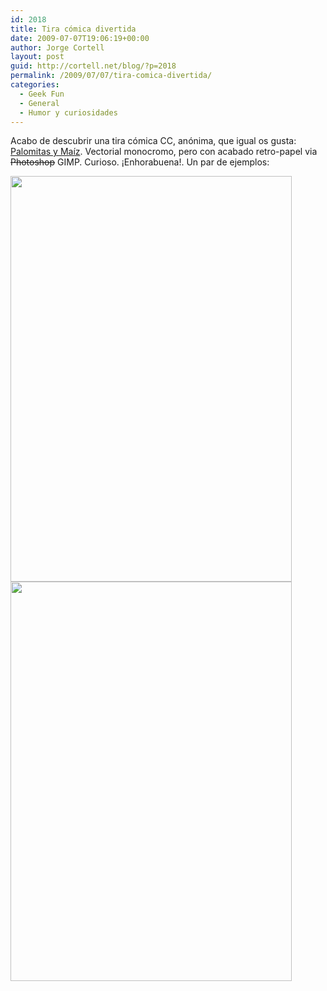 ```yaml
---
id: 2018
title: Tira cómica divertida
date: 2009-07-07T19:06:19+00:00
author: Jorge Cortell
layout: post
guid: http://cortell.net/blog/?p=2018
permalink: /2009/07/07/tira-comica-divertida/
categories:
  - Geek Fun
  - General
  - Humor y curiosidades
---
```

Acabo de descubrir una tira cómica CC, anónima, que igual os gusta: <a title="http://palomitasymaiz.wordpress.com/" href="http://palomitasymaiz.wordpress.com/" target="_blank">Palomitas y Maíz</a>. Vectorial monocromo, pero con acabado retro-papel via <span style="text-decoration: line-through">Photoshop</span> GIMP. Curioso. ¡Enhorabuena!. Un par de ejemplos:

<img class="aligncenter" title="comic" src="http://farm4.static.flickr.com/3615/3644681730_c535863cf0_o.jpg" alt="" width="450" height="649" />

<img class="aligncenter" title="comic" src="http://farm3.static.flickr.com/2443/3635620179_ce50527800_o.jpg" alt="" width="450" height="639" />